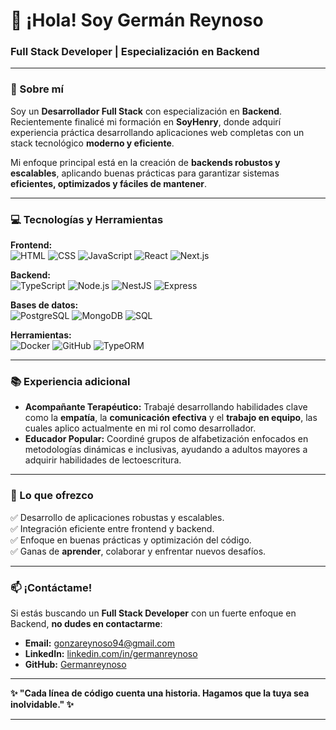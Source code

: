 # 👋 ¡Hola! Soy **Germán Reynoso**  
### Full Stack Developer | Especialización en Backend  

---

### 🚀 Sobre mí  
Soy un **Desarrollador Full Stack** con especialización en **Backend**. Recientemente finalicé mi formación en **SoyHenry**, donde adquirí experiencia práctica desarrollando aplicaciones web completas con un stack tecnológico **moderno y eficiente**.  

Mi enfoque principal está en la creación de **backends robustos y escalables**, aplicando buenas prácticas para garantizar sistemas **eficientes, optimizados y fáciles de mantener**.  

---

### 💻 Tecnologías y Herramientas  

**Frontend:**  
![HTML](https://img.shields.io/badge/HTML5-E34F26?style=flat-square&logo=html5&logoColor=white)
![CSS](https://img.shields.io/badge/CSS3-1572B6?style=flat-square&logo=css3&logoColor=white)
![JavaScript](https://img.shields.io/badge/JavaScript-323330?style=flat-square&logo=javascript&logoColor=F7DF1E)
![React](https://img.shields.io/badge/React-20232A?style=flat-square&logo=react&logoColor=61DAFB)
![Next.js](https://img.shields.io/badge/Next.js-000000?style=flat-square&logo=nextdotjs&logoColor=white)  

**Backend:**  
![TypeScript](https://img.shields.io/badge/TypeScript-007ACC?style=flat-square&logo=typescript&logoColor=white)
![Node.js](https://img.shields.io/badge/Node.js-339933?style=flat-square&logo=node.js&logoColor=white)
![NestJS](https://img.shields.io/badge/NestJS-E0234E?style=flat-square&logo=nestjs&logoColor=white)
![Express](https://img.shields.io/badge/Express.js-000000?style=flat-square&logo=express&logoColor=white)  

**Bases de datos:**  
![PostgreSQL](https://img.shields.io/badge/PostgreSQL-316192?style=flat-square&logo=postgresql&logoColor=white)
![MongoDB](https://img.shields.io/badge/MongoDB-4EA94B?style=flat-square&logo=mongodb&logoColor=white)
![SQL](https://img.shields.io/badge/SQL-003B57?style=flat-square&logo=sqlite&logoColor=white)  

**Herramientas:**  
![Docker](https://img.shields.io/badge/Docker-2496ED?style=flat-square&logo=docker&logoColor=white)
![GitHub](https://img.shields.io/badge/GitHub-181717?style=flat-square&logo=github&logoColor=white)
![TypeORM](https://img.shields.io/badge/TypeORM-262E3F?style=flat-square&logoColor=white)  

---

### 📚 Experiencia adicional  
- **Acompañante Terapéutico:** Trabajé desarrollando habilidades clave como la **empatía**, la **comunicación efectiva** y el **trabajo en equipo**, las cuales aplico actualmente en mi rol como desarrollador.  
- **Educador Popular:** Coordiné grupos de alfabetización enfocados en metodologías dinámicas e inclusivas, ayudando a adultos mayores a adquirir habilidades de lectoescritura.  

---

### 🌟 Lo que ofrezco  
✅ Desarrollo de aplicaciones robustas y escalables.  
✅ Integración eficiente entre frontend y backend.  
✅ Enfoque en buenas prácticas y optimización del código.  
✅ Ganas de **aprender**, colaborar y enfrentar nuevos desafíos.  

---

### 📫 ¡Contáctame!  
Si estás buscando un **Full Stack Developer** con un fuerte enfoque en Backend, **no dudes en contactarme**:  

- **Email:** [gonzareynoso94@gmail.com](mailto:germanreynoso94@gmail.com)  
- **LinkedIn:** [linkedin.com/in/germanreynoso](#)  
- **GitHub:** [Germanreynoso](https://github.com/Germanreynoso)  

---

**✨ "Cada línea de código cuenta una historia. Hagamos que la tuya sea inolvidable." ✨**

---

